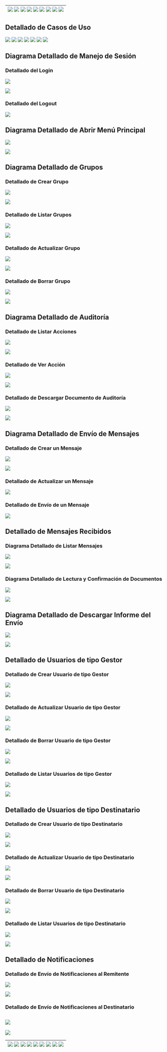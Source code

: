 <div align=right>

| [![](https://img.shields.io/badge/-Inicio-FFF?style=flat&logo=Emlakjet&logoColor=black)](/README.md) [![](https://img.shields.io/badge/-Modelo_de_Dominio-FFF?style=flat&logo=LiveChat&logoColor=black)](/docs/modeloDeDominio/) [![](https://img.shields.io/badge/-Actores-FFF?style=flat&logo=openstreetmap&logoColor=black)](/docs/casosDeUso/actores/README.md/) [![](https://img.shields.io/badge/-Casos_De_Uso-FFF?style=flat&logo=openstreetmap&logoColor=black)](/docs/casosDeUso/diagramaCasosDeUso/README.md/) [![](https://img.shields.io/badge/-Detallado_Casos_De_Uso-FFF?style=flat&logo=openstreetmap&logoColor=black)](/docs/casosDeUso/detalladoCasosDeUso/README.md) [![](https://img.shields.io/badge/-Diagrama_De_Contexto-FFF?style=flat&logo=openstreetmap&logoColor=black)](/docs/casosDeUso/diagramaDeContexto/README.md) [![](https://img.shields.io/badge/-Prototipos-FFF?style=flat&logo=openstreetmap&logoColor=black)](/docs/casosDeUso/prototipos/README.md) [![](https://img.shields.io/badge/-Sesiones_de_Requisitado-FFF?style=flat&logo=Proton&logoColor=black)](/docs/sesiones/) [![](https://img.shields.io/badge/-Recursos_Adicionales-FFF?style=flat&logo=Proton&logoColor=black)](/docs/recursos/) |
| ----------------------------------------------------------------------------------------------------------------------------------------------------------------------------------------------------------------------------------------------------------------------------------------------------------------------------------------------------------------------------------------------------------------------------------------------------------------------------------------------------------------------------------------------------------------------------------------------------------------------------------------------------------------------------------------------------------------------------------------------------------------------------------------------------------------------------------------------------------------------------------------------------------------------------------------------------------------------------------------------------------------------------------------------------------------------------------------------------------------------------------------------------------------------------------------------------------------------------------------: |

</div>

## Detallado de Casos de Uso

[![](https://img.shields.io/badge/-Manejo_de_Sesión-FFF?style=flat&logo=openstreetmap&logoColor=black)](#DetalladoManejoSesion) [![](https://img.shields.io/badge/-Menú_Principal-FFF?style=flat&logo=openstreetmap&logoColor=black)](#DetalladoMenuPrincipal) [![](https://img.shields.io/badge/-Grupos-FFF?style=flat&logo=openstreetmap&logoColor=black)](#Grupos) [![](https://img.shields.io/badge/-Auditoría-FFF?style=flat&logo=openstreetmap&logoColor=black)](#Auditoria) [![](https://img.shields.io/badge/-Mensajes-FFF?style=flat&logo=openstreetmap&logoColor=black)](#Mensajes) [![](https://img.shields.io/badge/-Usuarios-FFF?style=flat&logo=openstreetmap&logoColor=black)](#Usuarios) [![](https://img.shields.io/badge/-Notificaciones-FFF?style=flat&logo=openstreetmap&logoColor=black)](#DetalladoNotificaciones)

<a name="DetalladoManejoSesion"></a>

## Diagrama Detallado de Manejo de Sesión

<a name="DetalladoLogin"></a>

### Detallado del Login

![](./detalladoManejoSesion/detalladoLogin.svg)

[![](https://img.shields.io/badge/-Ver_Prototipo-FFF?style=flat&logo=Emlakjet&logoColor=black)](../prototipos/README.md/#PrototipoLogin)

<a name="DetalladoLogout"></a>

### Detallado del Logout

![](./detalladoManejoSesion/detalladoLogout.svg)

<a name="DetalladoMenuPrincipal"></a>

## Diagrama Detallado de Abrir Menú Principal

![](./detalladoAbrirMenuPrincipal/detalladoAbrirMenuPrincipal.svg)

[![](https://img.shields.io/badge/-Ver_Prototipo-FFF?style=flat&logo=Emlakjet&logoColor=black)](../prototipos/README.md/#PrototipoMenuPrincipal)

<a name="Grupos"></a>

## Diagrama Detallado de Grupos

<a name="DetalladoCrearGrupo"></a>

### Detallado de Crear Grupo

![](./detalladoGrupos/detalladoCrearGrupos.svg)

[![](https://img.shields.io/badge/-Ver_Prototipo-FFF?style=flat&logo=Emlakjet&logoColor=black)](../prototipos/README.md/#PrototipoCrearGrupo)

<a name="DetalladoListarGrupo"></a>

### Detallado de Listar Grupos

![](./detalladoGrupos/detalladoListarGrupos.svg)

[![](https://img.shields.io/badge/-Ver_Prototipo-FFF?style=flat&logo=Emlakjet&logoColor=black)](../prototipos/README.md/#PrototipoListarGrupos)

<a name="DetalladoActualizarGrupo"></a>

### Detallado de Actualizar Grupo

![](./detalladoGrupos/detalladoActualizarGrupos.svg)

[![](https://img.shields.io/badge/-Ver_Prototipo-FFF?style=flat&logo=Emlakjet&logoColor=black)](../prototipos/README.md/#PrototipoActualizarGrupo)

<a name="DetalladoBorrarGrupo"></a>

### Detallado de Borrar Grupo

![](./detalladoGrupos/detalladoBorrarGrupos.svg)

[![](https://img.shields.io/badge/-Ver_Prototipo-FFF?style=flat&logo=Emlakjet&logoColor=black)](../prototipos/README.md/#PrototipoBorrarGrupo)

<a name="Auditoria"></a>

## Diagrama Detallado de Auditoría

<a name="DetalladoListarAcciones"></a>

### Detallado de Listar Acciones

![](./detalladoAuditoria/detalladoListarAcciones.svg)

[![](https://img.shields.io/badge/-Ver_Prototipo-FFF?style=flat&logo=Emlakjet&logoColor=black)](../prototipos/README.md/#PrototipoListarAcciones)

<a name="DetalladoVerAccion"></a>

### Detallado de Ver Acción

![](./detalladoAuditoria/detalladoVerAccion.svg)

[![](https://img.shields.io/badge/-Ver_Prototipo-FFF?style=flat&logo=Emlakjet&logoColor=black)](../prototipos/README.md/#PrototipoAcciones)

<a name="DetalladoDescargarAuditoria"></a>

### Detallado de Descargar Documento de Auditoría

![](./detalladoAuditoria/detalladoDescargarDocumento.svg)

[![](https://img.shields.io/badge/-Ver_Prototipo-FFF?style=flat&logo=Emlakjet&logoColor=black)](../prototipos/README.md/#PrototipoDescargarAuditoria)

<a name="Mensajes"></a>

## Diagrama Detallado de Envío de Mensajes

<a name="DetalladoCrearMensaje"></a>

### Detallado de Crear un Mensaje

![](./detalladoEnvioMensajes/detalladoCreacionMensaje.svg)

[![](https://img.shields.io/badge/-Ver_Prototipo-FFF?style=flat&logo=Emlakjet&logoColor=black)](../prototipos/README.md/#PrototipoCrearMensaje)

<a name="DetalladoActualizarMensaje"></a>

### Detallado de Actualizar un Mensaje

![](./detalladoEnvioMensajes/detalladoActualizarMensaje.svg)

<a name="DetalladoEnviarMensaje"></a>

### Detallado de Envío de un Mensaje

![](./detalladoEnvioMensajes/detalladoEnvioMensaje.svg)

## Detallado de Mensajes Recibidos

<a name="DetalladoListarMensajes"></a>

### Diagrama Detallado de Listar Mensajes

![](./detalladoVisualizacionConfirmacion/detalladoListarMensajes.svg)

[![](https://img.shields.io/badge/-Ver_Prototipo-FFF?style=flat&logo=Emlakjet&logoColor=black)](../prototipos/README.md/#PrototipoListarMensajes)

<a name="DetalladoLecturaYConfirmacionDocumentos"></a>

### Diagrama Detallado de Lectura y Confirmación de Documentos

![](./detalladoVisualizacionConfirmacion/detalladoVisualizacionConfirmacion.svg)

[![](https://img.shields.io/badge/-Ver_Prototipo-FFF?style=flat&logo=Emlakjet&logoColor=black)](../prototipos/README.md/#PrototipoConfirmarFirmar)

<a name="DetalladoDescargarInforme"></a>

## Diagrama Detallado de Descargar Informe del Envío

![](./detalladoDescargarInformeEnvio/detalladoDescargarInforme.svg)

[![](https://img.shields.io/badge/-Ver_Prototipo-FFF?style=flat&logo=Emlakjet&logoColor=black)](../prototipos/README.md/#PrototipoDescargarInforme)

<a name="Usuarios"></a>

## Detallado de Usuarios de tipo Gestor

<a name="DetalladoCrearUsuarioGestor"></a>

### Detallado de Crear Usuario de tipo Gestor

![](./detalladoUsuarios/detalladoCrearUsuarioGestor.svg)

[![](https://img.shields.io/badge/-Ver_Prototipo-FFF?style=flat&logo=Emlakjet&logoColor=black)](../prototipos/README.md/#PrototipoCrearUsuario)

<a name="DetalladoActualizarUsuarioGestor"></a>

### Detallado de Actualizar Usuario de tipo Gestor

![](./detalladoUsuarios/detalladoActualizarUsuarioGestor.svg)

[![](https://img.shields.io/badge/-Ver_Prototipo-FFF?style=flat&logo=Emlakjet&logoColor=black)](../prototipos/README.md/#PrototipoActualizarUsuario)

<a name="DetalladoBorrarUsuarioGestor"></a>

### Detallado de Borrar Usuario de tipo Gestor

![](./detalladoUsuarios/detalladoBorrarUsuarioGestor.svg)

[![](https://img.shields.io/badge/-Ver_Prototipo-FFF?style=flat&logo=Emlakjet&logoColor=black)](../prototipos/README.md/#PrototipoBorrarUsuario)

<a name="DetalladoListarUsuarioGestor"></a>

### Detallado de Listar Usuarios de tipo Gestor

![](./detalladoUsuarios/detalladoListarUsuarioGestor.svg)

[![](https://img.shields.io/badge/-Ver_Prototipo-FFF?style=flat&logo=Emlakjet&logoColor=black)](../prototipos/README.md/#PrototipoListarUsuarios)

## Detallado de Usuarios de tipo Destinatario

<a name="DetalladoCrearUsuarioDestinatario"></a>

### Detallado de Crear Usuario de tipo Destinatario

![](./detalladoUsuarios/detalladoCrearUsuarioDestinatario.svg)

[![](https://img.shields.io/badge/-Ver_Prototipo-FFF?style=flat&logo=Emlakjet&logoColor=black)](../prototipos/README.md/#PrototipoCrearUsuario)

<a name="DetalladoActualizarUsuarioDestinatario"></a>

### Detallado de Actualizar Usuario de tipo Destinatario

![](./detalladoUsuarios/detalladoActualizarUsuarioDestinatario.svg)

[![](https://img.shields.io/badge/-Ver_Prototipo-FFF?style=flat&logo=Emlakjet&logoColor=black)](../prototipos/README.md/#PrototipoActualizarUsuario)

<a name="DetalladoBorrarUsuarioDestinatario"></a>

### Detallado de Borrar Usuario de tipo Destinatario

![](./detalladoUsuarios/detalladoBorrarUsuarioDestinatario.svg)

[![](https://img.shields.io/badge/-Ver_Prototipo-FFF?style=flat&logo=Emlakjet&logoColor=black)](../prototipos/README.md/#PrototipoBorrarUsuario)

<a name="DetalladoListarUsuarioDestinatario"></a>

### Detallado de Listar Usuarios de tipo Destinatario

![](./detalladoUsuarios/detalladoListarUsuarioDestinatario.svg)

[![](https://img.shields.io/badge/-Ver_Prototipo-FFF?style=flat&logo=Emlakjet&logoColor=black)](../prototipos/README.md/#PrototipoListarUsuarios)

<a name="DetalladoNotificaciones"></a>

## Detallado de Notificaciones

### Detallado de Envío de Notificaciones al Remitente

![](./detalladoNotificaciones/detalladoEnvioNotificacionesRemitente.svg)

[![](https://img.shields.io/badge/-Ver_Prototipo-FFF?style=flat&logo=Emlakjet&logoColor=black)](../prototipos/README.md/#PrototipoListarNotificaciones)

### Detallado de Envío de Notificaciones al Destinatario

## ![](./detalladoNotificaciones/detalladoEnvioNotificacionesDestinatario.svg)

[![](https://img.shields.io/badge/-Ver_Prototipo-FFF?style=flat&logo=Emlakjet&logoColor=black)](../prototipos/README.md/#PrototipoListarNotificaciones)

| [![](https://img.shields.io/badge/-Inicio-FFF?style=flat&logo=Emlakjet&logoColor=black)](/README.md) [![](https://img.shields.io/badge/-Modelo_de_Dominio-FFF?style=flat&logo=LiveChat&logoColor=black)](/docs/modeloDeDominio/) [![](https://img.shields.io/badge/-Actores-FFF?style=flat&logo=openstreetmap&logoColor=black)](/docs/casosDeUso/actores/README.md/) [![](https://img.shields.io/badge/-Casos_De_Uso-FFF?style=flat&logo=openstreetmap&logoColor=black)](/docs/casosDeUso/diagramaCasosDeUso/README.md/) [![](https://img.shields.io/badge/-Detallado_Casos_De_Uso-FFF?style=flat&logo=openstreetmap&logoColor=black)](/docs/casosDeUso/detalladoCasosDeUso/README.md) [![](https://img.shields.io/badge/-Diagrama_De_Contexto-FFF?style=flat&logo=openstreetmap&logoColor=black)](/docs/casosDeUso/diagramaDeContexto/README.md) [![](https://img.shields.io/badge/-Prototipos-FFF?style=flat&logo=openstreetmap&logoColor=black)](/docs/casosDeUso/prototipos/README.md) [![](https://img.shields.io/badge/-Sesiones_de_Requisitado-FFF?style=flat&logo=Proton&logoColor=black)](/docs/sesiones/) [![](https://img.shields.io/badge/-Recursos_Adicionales-FFF?style=flat&logo=Proton&logoColor=black)](/docs/recursos/) |
| ----------------------------------------------------------------------------------------------------------------------------------------------------------------------------------------------------------------------------------------------------------------------------------------------------------------------------------------------------------------------------------------------------------------------------------------------------------------------------------------------------------------------------------------------------------------------------------------------------------------------------------------------------------------------------------------------------------------------------------------------------------------------------------------------------------------------------------------------------------------------------------------------------------------------------------------------------------------------------------------------------------------------------------------------------------------------------------------------------------------------------------------------------------------------------------------------------------------------------------------: |
